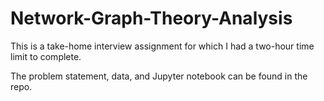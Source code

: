 # Network-Graph-Theory-Analysis
This is a take-home interview assignment for which I had a two-hour time limit to complete.

The problem statement, data, and Jupyter notebook can be found in the repo.
